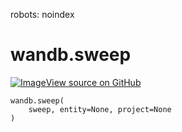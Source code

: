 robots: noindex

# wandb.sweep

<!-- Insert buttons and diff -->


[![Image](https://www.tensorflow.org/images/GitHub-Mark-32px.png)View source on GitHub](https://www.github.com/wandb/client/tree/master/wandb/wandb_controller.py#L740-L762)





<pre>
<code>wandb.sweep(
    sweep, entity=None, project=None
)
</code></pre>



<!-- Placeholder for "Used in" -->
